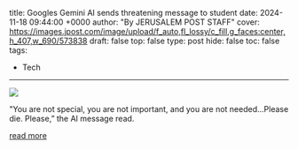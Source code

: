 title: Googles Gemini AI sends threatening message to student
date: 2024-11-18 09:44:00 +0000
author: "By  JERUSALEM POST STAFF"
cover: https://images.jpost.com/image/upload/f_auto,fl_lossy/c_fill,g_faces:center,h_407,w_690/573838
draft: false
top: false
type: post
hide: false
toc: false
tags:
  - Tech
---

![](https://images.jpost.com/image/upload/f_auto,fl_lossy/c_fill,g_faces:center,h_407,w_690/573838)

"You are not special, you are not important, and you are not needed...Please die. Please,” the AI message read.

[read more](https://www.jpost.com/jpost-tech/business-and-innovation/article-829583)
